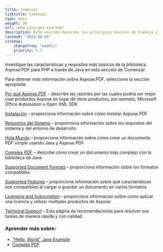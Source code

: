 ```yaml
---
title: Comenzar 
linktitle: Comenzar
type: docs
weight: 30
url: /php-java/get-started/
description: Esta sección describe los principios básicos de trabajo y uso de la API. También demuestra ejemplos simples y complejos para crear un documento PDF
lastmod: "2024-06-05"   
sitemap: 
    changefreq: "weekly"
    priority: 0.7
---
```


Investigue las características y requisitos más básicos de la biblioteca Aspose.PDF para PHP a través de Java en esta sección de Comenzar.

Para obtener más información sobre Aspose.PDF, seleccione la sección apropiada:

[Por qué Aspose.PDF](/pdf/php-java/why-aspose-pdf/) – describe las razones por las cuales podría ser mejor usar productos Aspose en lugar de otros productos, por ejemplo, Microsoft Office Automation o Open XML SDK

[Instalación](/pdf/php-java/installation/) – proporciona información sobre cómo instalar Aspose.PDF

[Requisitos del Sistema](/pdf/php-java/system-requirements/) – proporciona información sobre los requisitos del sistema y del entorno de desarrollo

[Hola Mundo](/pdf/php-java/hello-world-example/) – proporciona información sobre cómo crear un documento PDF simple usando Java y Aspose.PDF

[Complex PDF](/pdf/php-java/complex-pdf-example/) – describe cómo crear un documento más complejo con la biblioteca de Java

[Supported Document Formats](/pdf/php-java/supported-file-formats/) – proporciona información sobre los formatos compatibles

[Supported Features](/pdf/php-java/key-features/) – proporciona información sobre qué características son compatibles al cargar o guardar un documento en varios formatos

[Licensing and Subscription](/pdf/php-java/licensing/) – proporciona información sobre cómo aplicar una licencia y utilizar múltiples productos de Aspose

[Technical Support](/pdf/php-java/technical-support/) – Esta página da recomendaciones para resolver sus tareas de manera rápida y con calidad

### Aprender más sobre:

- ["Hello, World" Java Example](/pdf/php-java/hello-world-example/)
- [Complex PDF](/pdf/php-java/complex-pdf-example/)